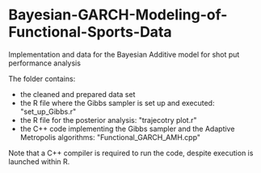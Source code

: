 # Bayesian-GARCH-Modeling-of-Functional-Sports-Data
Implementation and data for the Bayesian Additive model for shot put performance analysis

The folder contains:
* the cleaned and prepared data set
* the R file where the Gibbs sampler is set up and executed: "set_up_Gibbs.r"
* the R file for the posterior analysis: "trajecotry plot.r"
* the C++ code implementing the Gibbs sampler and the Adaptive Metropolis algorithms: "Functional_GARCH_AMH.cpp"

Note that a C++ compiler is required to run the code, despite execution is launched within R.
